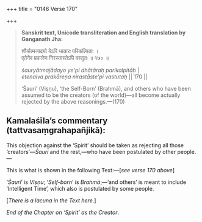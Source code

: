 +++
title = "0146 Verse 170"

+++
> **Sanskrit text, Unicode transliteration and English translation by Ganganath Jha:** 
>
> शौर्यात्मजादयो येऽपि धातारः परिकल्पिताः ।  
> एतेनैव प्रकारेण निरस्तास्तेऽपि वस्तुतः ॥ १७० ॥ 
>
> *śauryātmajādayo ye'pi dhātāraḥ parikalpitāḥ* \|  
> *etenaiva prakāreṇa nirastāste'pi vastutaḥ* \|\| 170 \|\| 
>
> ‘Śauri’ (Viṣṇu), ‘the Self-Born’ (Brahmā), and others who have been assumed to be the creators (of the world)—all become actually rejected by the above reasonings.—(170)



## Kamalaśīla’s commentary (tattvasaṃgrahapañjikā):

This objection against the ‘Spirit’ should be taken as rejecting all those ‘creators’—*Śauri* and the rest,—who have been postulated by other people.—

This is what is shown in the following Text:—[*see verse 170 above*]

‘*Śauri*’ is *Viṣṇu*; ‘*Self-born*’ is *Brahmā*;—‘and others’ is meant to include ‘Intelligent Time’, which also is postulated by some people.

[*There is a lacuna in the Text here*.]

*End of the Chapter on ‘Spirit’ as the Creator*.


